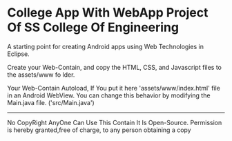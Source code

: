 College App With WebApp
Project Of SS College Of Engineering 
======================================

A starting point for creating Android apps using Web Technologies in Eclipse.

Create your Web-Contain, and copy the HTML, CSS, and Javascript files to the assets/www fo
lder.

Your Web-Contain Autoload, If You put it here 
'assets/www/index.html' file in an Android WebView. 
You can change this behavior
by modifying the Main.java file. ('src/Main.java')

*****************************************************************************
No CopyRight
AnyOne Can Use This Contain
It Is Open-Source.
Permission is hereby granted,free of charge, to any person obtaining a copy


